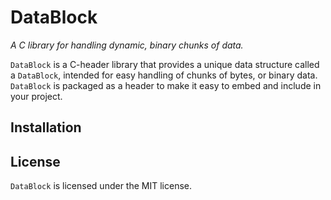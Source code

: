 # DataBlock

*A C library for handling dynamic, binary chunks of data.*

`DataBlock` is a C-header library that provides a unique data structure called a `DataBlock`, intended for easy handling of chunks of bytes, or binary data. `DataBlock` is packaged as a header to make it easy to embed and include in your project.

## Installation



## License

`DataBlock` is licensed under the MIT license.

